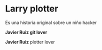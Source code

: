 ﻿
# Larry plotter 
Es una historia original sobre un niño hacker

**Javier Ruiz git lover**

**Javier Ruiz** plotter lover

